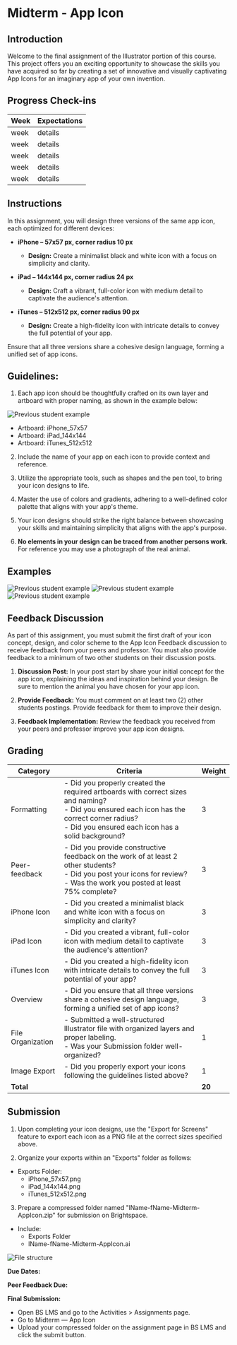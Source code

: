 # Midterm - App Icon

## Introduction

Welcome to the final assignment of the Illustrator portion of this course. This project offers you an exciting opportunity to showcase the skills you have acquired so far by creating a set of innovative and visually captivating App Icons for an imaginary app of your own invention.

## Progress Check-ins

| Week | Expectations |
| ---- | ------------ |
| week | details      |
| week | details      |
| week | details      |
| week | details      |
| week | details      |

## Instructions

In this assignment, you will design three versions of the same app icon, each optimized for different devices:

- **iPhone – 57x57 px, corner radius 10 px**

  - **Design:** Create a minimalist black and white icon with a focus on simplicity and clarity.

- **iPad – 144x144 px, corner radius 24 px**

  - **Design:** Craft a vibrant, full-color icon with medium detail to captivate the audience's attention.

- **iTunes – 512x512 px, corner radius 90 px**

  - **Design:** Create a high-fidelity icon with intricate details to convey the full potential of your app.

Ensure that all three versions share a cohesive design language, forming a unified set of app icons.

## Guidelines:

1. Each app icon should be thoughtfully crafted on its own layer and artboard with proper naming, as shown in the example below:

![Previous student example](./assets/example-4.png)

- Artboard: iPhone_57x57
- Artboard: iPad_144x144
- Artboard: iTunes_512x512

2. Include the name of your app on each icon to provide context and reference.

3. Utilize the appropriate tools, such as shapes and the pen tool, to bring your icon designs to life.

4. Master the use of colors and gradients, adhering to a well-defined color palette that aligns with your app's theme.

5. Your icon designs should strike the right balance between showcasing your skills and maintaining simplicity that aligns with the app's purpose.

6. **No elements in your design can be traced from another persons work.** For reference you may use a photograph of the real animal.

## Examples

![Previous student example](./assets/example-1.png)
![Previous student example](./assets/example-2.png)
![Previous student example](./assets/example-3.png)

## Feedback Discussion

As part of this assignment, you must submit the first draft of your icon concept, design, and color scheme to the App Icon Feedback discussion to receive feedback from your peers and professor. You must also provide feedback to a minimum of two other students on their discussion posts.

1. **Discussion Post:** In your post start by share your initial concept for the app icon, explaining the ideas and inspiration behind your design. Be sure to mention the animal you have chosen for your app icon.

2. **Provide Feedback:** You must comment on at least two (2) other students postings. Provide feedback for them to improve their design.

3. **Feedback Implementation:** Review the feedback you received from your peers and professor improve your app icon designs.

<Badge type="error" text="This must be completed by the start of class of Week 7 to allow time to implement the feedback received." />

## Grading

| Category          | Criteria                                                                                                                                                                                                  | Weight |
| ----------------- | --------------------------------------------------------------------------------------------------------------------------------------------------------------------------------------------------------- | ------ |
| Formatting        | - Did you properly created the required artboards with correct sizes and naming? <br> - Did you ensured each icon has the correct corner radius? <br> - Did you ensured each icon has a solid background? | 3      |
| Peer-feedback     | - Did you provide constructive feedback on the work of at least 2 other students? <br> - Did you post your icons for review? <br> - Was the work you posted at least 75% complete?                        | 3      |
| iPhone Icon       | - Did you created a minimalist black and white icon with a focus on simplicity and clarity?                                                                                                               | 3      |
| iPad Icon         | - Did you created a vibrant, full-color icon with medium detail to captivate the audience's attention?                                                                                                    | 3      |
| iTunes Icon       | - Did you created a high-fidelity icon with intricate details to convey the full potential of your app?                                                                                                   | 3      |
| Overview          | - Did you ensure that all three versions share a cohesive design language, forming a unified set of app icons?                                                                                            | 3      |
| File Organization | - Submitted a well-structured Illustrator file with organized layers and proper labeling. <br> - Was your Submission folder well-organized?                                                               | 1      |
| Image Export      | - Did you properly export your icons following the guidelines listed above?                                                                                                                               | 1      |
| **Total**         |                                                                                                                                                                                                           | **20** |

## Submission

1. Upon completing your icon designs, use the "Export for Screens" feature to export each icon as a PNG file at the correct sizes specified above.

2. Organize your exports within an "Exports" folder as follows:

- Exports Folder:
  - iPhone_57x57.png
  - iPad_144x144.png
  - iTunes_512x512.png

3. Prepare a compressed folder named "lName-fName-Midterm-AppIcon.zip" for submission on Brightspace.

- Include:
  - Exports Folder
  - lName-fName-Midterm-AppIcon.ai

![File structure](./assets/file-structure.jpg)

**Due Dates:**

**Peer Feedback Due:** <br>
<Badge text="Section 300: Tuesday October 17th @3:00pm" />
<Badge type="error" text="Section 310: Monday October 16th @4:00pm" />

**Final Submission:** <br>
<Badge text="Section 300: Tuesday October 31st @3:00pm" />
<Badge type="error" text="Section 310: Monday October 30th @4:00pm" />

- Open BS LMS and go to the Activities > Assignments page.
- Go to Midterm — App Icon
- Upload your compressed folder on the assignment page in BS LMS and click the submit button.
